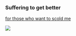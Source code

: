 ### Suffering to get better

[for those who want to scold me](https://leetcode.com/xqtwk/)

<img src="https://leetcode.card.workers.dev/xqtwk?theme=dark&font=source_code_pro">